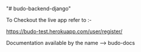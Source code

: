 "# budo-backend-django" 

To Checkout the live app refer to :-

https://budo-test.herokuapp.com/user/register/

Documentation available by the name --> budo-docs